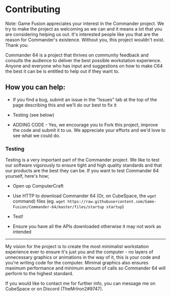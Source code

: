 # Contributing

Note: Game Fusion appreciates your interest in the Commander project. We try to make the project as welcoming as we can and it means a lot that you are considering helping us out. It's interested people like you that are the reason for Commander's existence. Without you, this project wouldn't exist. Thank you.

Commander 64 is a project that thrives on community feedback and consults the audience to deliver the best possible workstation experience. Anyone and everyone who has input and suggestions on how to make C64 the best it can be is entitled to help out if they want to.

## How you can help:

- If you find a bug, submit an issue in the "Issues" tab at the top of the page describing this and we'll do our best to fix it

- Testing (see below)

- ADDING CODE - Yes, we encourage you to Fork this project, improve the code and submit it to us. We appreciate your efforts and we'd love to see what we could do.


### Testing

Testing is a very important part of the Commander project. We like to test our software vigorously to ensure tight and high quality standards and that our products are the best they can be. If you want to test Commander 64 yourself, here's how;

- Open up ComputerCraft

- Use HTTP to download Commander 64 (Or, on CubeSpace, the `wget` command) files (eg. `wget https://raw.githubusercontent.com/Game-Fusion/Commander-64/master/files/startup startup`)

- Test!

* Ensure you have all the APIs downloaded otherwise it may not work as intended

-----

My vision for the project is to create the most minimalist workstation experience ever to ensure it's just you and the computer - no layers of unnecessary graphics or animations in the way of it, this is your code and you're writing code for the computer. Minimal graphics also ensures maximum performance and minimum amount of calls so Commander 64 will perform to the highest standard.

If you would like to contact me for further info, you can message me on CubeSpace or on Discord (TheMrIron2#9747).
